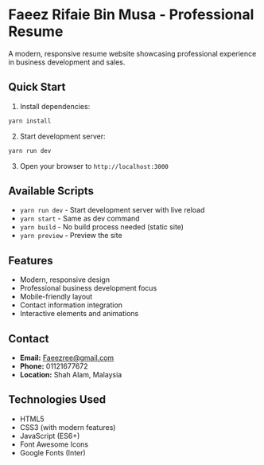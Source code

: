 # Faeez Rifaie Bin Musa - Professional Resume

A modern, responsive resume website showcasing professional experience in business development and sales.

## Quick Start

1. Install dependencies:
```bash
yarn install
```

2. Start development server:
```bash
yarn run dev
```

3. Open your browser to `http://localhost:3000`

## Available Scripts

- `yarn run dev` - Start development server with live reload
- `yarn start` - Same as dev command
- `yarn build` - No build process needed (static site)
- `yarn preview` - Preview the site

## Features

- Modern, responsive design
- Professional business development focus
- Mobile-friendly layout
- Contact information integration
- Interactive elements and animations

## Contact

- **Email:** Faeezree@gmail.com
- **Phone:** 01121677672
- **Location:** Shah Alam, Malaysia

## Technologies Used

- HTML5
- CSS3 (with modern features)
- JavaScript (ES6+)
- Font Awesome Icons
- Google Fonts (Inter)
